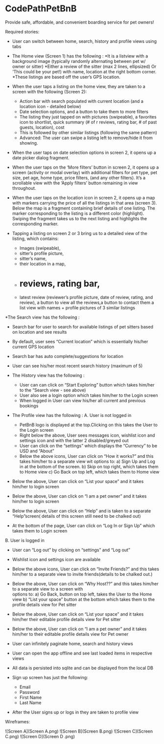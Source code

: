 # CodePathPetBnB
Provide safe, affordable, and convenient boarding service for pet owners! 


Required stories:

* User can switch between home, search, history and profile views using tabs

* The Home view (Screen 1) has the following :
  *It is a listview with a background image (typically randomly alternating between pet w/ owner or sitter) 
  *Either a review of the sitter (max 2 lines, ellipsized) Or ‘This could be your pet!) with name, location at the    right bottom corner. 
  *These listings are based off the user’s GPS location.                                   

* When the user taps a listing on the home view, they are taken to a screen with the following (Screen 2):
  * Action bar with search populated with current location (and a location icon - detailed below) 
  * Date selection options, and a button to take them to more filters
  * The listing they just tapped on with pictures (swipeable), a favorites icon to shortlist, quick summary (# of r     reviews, rating bar, # of past guests, location), cost 
  * This is followed by other similar listings (following the same pattern) 
  * Advanced: The user can swipe a listing left to remove/hide it from showing. 
  
* When the user taps on date selection options in screen 2, it opens up a date picker dialog fragment.
* When the user taps on the ‘More filters’ button in screen 2, it opens up a screen (activity or modal overlay)      with additional filters for pet type, pet size, pet age, home type, price filters, (and any other filters). It’s   a scrollable view with the ‘Apply filters’ button remaining in view throughout. 

* When the user taps on the location icon in screen 2, it opens up a map with markers carrying the price of all the   listings in that area (screen 3). Below the map is a fragment containing brief details of one listing. The marker   corresponding to the listing is a different color (highlight). Swiping the fragment takes us to the next listing   and highlights the corresponding marker. 

* Tapping a listing on screen 2 or 3 bring us to a detailed view of the listing, which contains:
  * Images (swipeable), 
  * sitter’s profile picture, 
  * sitter’s name, 
  * their location in a map, 
  * # reviews, rating bar, 
  * latest review (reviewer’s profile picture, date of review, rating, and review), a button to view all the           reviews,a button to contact them a list view with names + profile pictures of 3 similar listings 
  
*The Search view has the following :
  * Search bar for user to search for available listings of pet sitters based on location and see  results
  * By default, user sees “Current location” which is essentially his/her current GPS location
  * Search bar has auto complete/suggestions for location
  * User can see his/her most recent search history (maximum of 5)

* The History view has the following :
  * User can can click on “Start Exploring” button which takes him/her to the “Search view - see above)
  * User also see a login  option which takes him/her to the Login screen
  * When logged in User can view his/her all current and previous bookings 

* The Profile view has the following :
A. User is not logged in
  * PetBnB logo is displayed at the top.Clicking on this takes the User to the Login screen
  * Right below the above, User sees messages icon, wishlist icon and settings icon and with the latter 2              disabled/greyed out
  * User can click on the “settings” which displays the “Currency” to be USD and “About”
  * Below the above icons, User can click on “How it works?” and this takes him/her to a separate view wit options     to:
     a) Sign Up and Log in at the bottom of the screen. 
     b) Skip on top right, which takes  them to Home view
     c) Go Back on top left,  which takes  them to Home view

 * Below the above, User can click on “List your space” and it takes him/her to login screen
 * Below the above, User can click on “I am a pet owner” and it takes him/her to login screen     
 * Below the above, User can click on “Help” and is taken to a separate “Help”screen( details of this screen still    need to be chalked out)
 * At the bottom of the page, User can click on  “Log In or Sign Up” which takes them to Login screen

B. User is logged in
 * User can “Log out” by clicking on “settings” and “Log out”
 * Wishlist icon and settings icon are available
 * Below the above icons, User can click on “Invite Friends?” and this takes him/her to a separate view to invite     friends(details to be chalked out.)
 * Below the above, User can click on “Why Host??” and this takes him/her to a separate view to a screen with     
   options to:
    a) Go Back, button on top left, takes the User to the Home view
    b) “List your space” button at the bottom which takes them to the profile details view for Pet sitter
 * Below the above, User can click on “List your space” and it takes him/her their editable profile details view      for Pet sitter
 * Below the above, User can click on “I am a pet owner” and it takes him/her to their editable profile details       view for Pet owner

* User can  infinitely paginate home, search and history views
* User can open the app offline and see last loaded items in respective views
* All data  is persisted into sqlite and can be displayed from the local DB
* Sign up screen has just the following:
  * Email
  * Password
  * First Name
  * Last Name
* After the User signs up or logs in they are taken to profile view



Wireframes:

![Screen A](Screen A.png)
![Screen B](Screen B.png)
![Screen C](Screen C.png)
![Screen D](Screen D .png)
